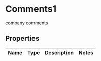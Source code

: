 

# Comments1

company comments

## Properties

| Name | Type | Description | Notes |
|------------ | ------------- | ------------- | -------------|



